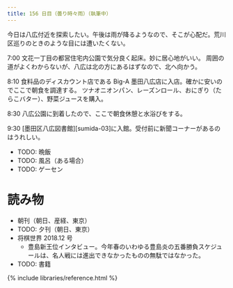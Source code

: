 ```yaml
---
title: 156 日目（曇り時々雨）（執筆中）
---
```


今日は八広付近を探索したい。午後は雨が降るようなので、そこが心配だ。荒川区巡りのときのような目には遭いたくない。

7:00 文花一丁目の都営住宅内公園で気分良く起床。妙に居心地がいい。
周囲の道がよくわからないが、八広は北の方にあるはずなので、北へ向かう。

8:10 食料品のディスカウント店である Big-A 墨田八広店に入店。確かに安いのでここで朝食を調達する。
ツナオニオンパン、レーズンロール、おにぎり（たらこバター）、野菜ジュースを購入。

8:30 八広公園に到着したので、ここで朝食休憩と水浴びをする。

9:30 [墨田区八広図書館][sumida-03]に入館。受付前に新聞コーナーがあるのはうれしい。

* TODO: 晩飯
* TODO: 風呂（ある場合）
* TODO: ゲーセン

# 読み物

* 朝刊（朝日、産経、東京）
* TODO: 夕刊（朝日、東京）
* 将棋世界 2018.12 号
  * 豊島新王位インタビュー。今年春のいわゆる豊島炎の五番勝負スケジュールは、名人戦には進出できなかったものの無駄ではなかった。
* TODO: 書籍

{% include libraries/reference.html %}
